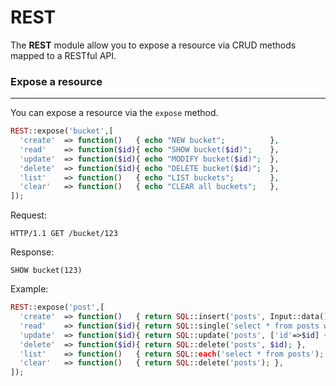 # REST

The **REST** module allow you to expose a resource via CRUD methods mapped to a RESTful API.

### Expose a resource
---

You can expose a resource via the `expose` method.

```php
REST::expose('bucket',[
  'create'  => function()   { echo "NEW bucket";          },
  'read'    => function($id){ echo "SHOW bucket($id)";    },
  'update'  => function($id){ echo "MODIFY bucket($id)";  },
  'delete'  => function($id){ echo "DELETE bucket($id)";  },
  'list'    => function()   { echo "LIST buckets";        },
  'clear'   => function()   { echo "CLEAR all buckets";   },
]);
```

Request:

```
HTTP/1.1 GET /bucket/123
```

Response:

```
SHOW bucket(123)
```

Example:

```php
REST::expose('post',[
  'create'  => function()   { return SQL::insert('posts', Input::data()); },
  'read'    => function($id){ return SQL::single('select * from posts where id=:id', ['id'=>$id]); },
  'update'  => function($id){ return SQL::update('posts', ['id'=>$id] + Input::data()); },
  'delete'  => function($id){ return SQL::delete('posts', $id); },
  'list'    => function()   { return SQL::each('select * from posts'); },
  'clear'   => function()   { return SQL::delete('posts'); },
]);
```
